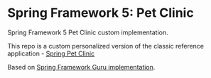 # Spring Framework 5: Pet Clinic

Spring Framework 5 Pet Clinic custom implementation.

This repo is a custom personalized version of the classic reference application - [Spring Pet Clinic](https://github.com/spring-projects/spring-petclinic)

Based on [Spring Framework Guru implementation](https://github.com/springframeworkguru/sfg-pet-clinic).
